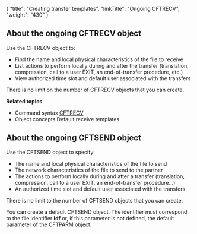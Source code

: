 {
    "title": "Creating  transfer templates",
    "linkTitle": "Ongoing CFTRECV",
    "weight": "430"
}<span id="About_the_Ongoing_CFTRECV_object"></span>

## About the ongoing CFTRECV object

Use the CFTRECV object to:

-   Find the name and
    local physical characteristics of the file to receive
-   List actions to
    perform locally during and after the transfer (translation, compression,
    call to a user EXIT, an end-of-transfer procedure, etc.)
-   View authorized
    time slot and default user associated with the transfers

There is no limit on the number of CFTRECV objects that you can create.

**Related
topics**

-   Command syntax
    [CFTRECV](../../../command_summary#CFTRECV)
-   Object concepts
    Default receive templates

<span id="About_the_ongoing_CFTSEND_object"></span>

## About the ongoing CFTSEND object

Use the CFTSEND object to specify:

-   The name and local
    physical characteristics of the file to send
-   The network characteristics
    of the file to send to the partner
-   The actions to
    perform locally during and after a transfer (translation, compression,
    call to a user EXIT, an end-of-transfer procedure...)
-   An authorized time
    slot and default user associated with the transfers

There is no limit to the number of CFTSEND objects that you can create.

You can create a default CFTSEND object. The identifier must correspond
to the file identifier <span style="font-weight: bold;">idf</span> or,
if this parameter is not defined, the default parameter of the CFTPARM
object.
